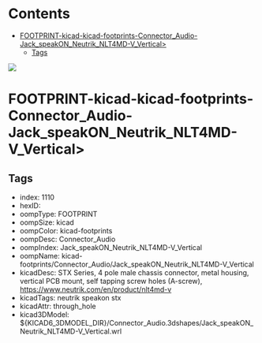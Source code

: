 



Contents
========

* [FOOTPRINT-kicad-kicad-footprints-Connector_Audio-Jack_speakON_Neutrik_NLT4MD-V_Vertical>](#footprint-kicad-kicad-footprints-connector_audio-jack_speakon_neutrik_nlt4md-v_vertical)
	* [Tags](#tags)
  
![][im]
# FOOTPRINT-kicad-kicad-footprints-Connector_Audio-Jack_speakON_Neutrik_NLT4MD-V_Vertical>

## Tags

- index: 1110
- hexID: 
- oompType: FOOTPRINT
- oompSize: kicad
- oompColor: kicad-footprints
- oompDesc: Connector_Audio
- oompIndex: Jack_speakON_Neutrik_NLT4MD-V_Vertical
- oompName: kicad-footprints/Connector_Audio/Jack_speakON_Neutrik_NLT4MD-V_Vertical
- kicadDesc: STX Series, 4 pole male chassis connector, metal housing, vertical PCB mount,  self tapping screw holes (A-screw), https://www.neutrik.com/en/product/nlt4md-v
- kicadTags: neutrik speakon stx
- kicadAttr: through_hole
- kicad3DModel: ${KICAD6_3DMODEL_DIR}/Connector_Audio.3dshapes/Jack_speakON_Neutrik_NLT4MD-V_Vertical.wrl



[im]: image.png
